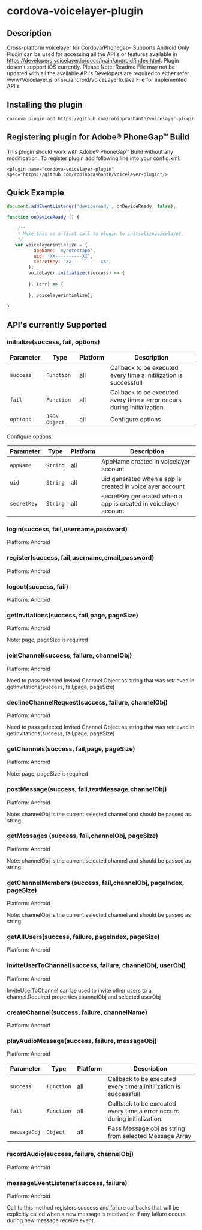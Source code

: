 # cordova-voicelayer-plugin

## Description

Cross-platform voicelayer for Cordova/Phonegap- Supports Android Only
Plugin can be used for accessing all the API's or features available in https://developers.voicelayer.io/docs/main/android/index.html.
Plugin dosen't support iOS currently. 
Please Note: Readme File may not be updated with all the available API's.Developers are required to either refer www/Voicelayer.js or src/android/VoiceLayerIo.java File for implemented API's

## Installing the plugin
```
cordova plugin add https://github.com/robinprashanth/voicelayer-plugin
```

## Registering plugin for Adobe® PhoneGap™ Build

This plugin should work with Adobe® PhoneGap™ Build without any modification.
To register plugin add following line into your config.xml:

```
<plugin name="cordova-voicelayer-plugin" spec="https://github.com/robinprashanth/voicelayer-plugin"/>
```

## Quick Example

```javascript
document.addEventListener('deviceready', onDeviceReady, false);

function onDeviceReady () {

    /**
    * Make this as a first call to plugin to initializevoicelayer.
    */
   var voicelayerintialize = {
          appName: 'myrotestapp',
          uid: 'XX----------XX',
          secretKey: 'XX-----------XX',
        };
        voiceLayer.initialize((success) => {
         
        }, (err) => {
         
        }, voicelayerintialize);

}
```

## API's currently Supported
### initialize(success, fail, options)

| Parameter | Type          | Platform | Description                                                                     |
|-----------|---------------|----------|---------------------------------------------------------------------------------|
| `success` | `Function`    | all      | Callback to be executed every time a initilization is successfull  |
| `fail`    | `Function`    | all      | Callback to be executed every time a  error occurs during initialization.|
| `options` | `JSON Object` | all      | Configure options|

Configure options:

| Parameter                 | Type              | Platform     | Description                                                                                                                                                                                                                                                                                                                                        |
|---------------------------|-------------------|--------------|----------------------------------------------------------------------------------------------------------------------------------------------------------------------------------------------------------------------------------------------------------------------------------------------------------------------------------------------------|
| `appName`         | `String`          | all          | AppName created in voicelayer account |   
| `uid`         | `String`          | all          | uid generated when a app is created in voicelayer account |  
| `secretKey`         | `String`          | all          | secretKey generated when a app is created in voicelayer account |      


### login(success, fail,username,password)
Platform: Android

### register(success, fail,username,email,password)
Platform: Android

### logout(success, fail)
Platform: Android

### getInvitations(success, fail,page, pageSize)
Platform: Android

Note: page, pageSize is required 

### joinChannel(success, failure, channelObj)
Platform: Android

Need to pass selected Invited Channel Object as string that was retrieved in getInvitations(success, fail,page, pageSize)

### declineChannelRequest(success, failure, channelObj)
Platform: Android

Need to pass selected Invited Channel Object as string that was retrieved in getInvitations(success, fail,page, pageSize)

### getChannels(success, fail,page, pageSize)
Platform: Android

Note: page, pageSize is required 

### postMessage(success, fail,textMessage,channelObj)
Platform: Android

Note: channelObj is the current selected channel and should be passed as string.

### getMessages (success, fail,channelObj, pageSize)
Platform: Android

Note: channelObj is the current selected channel and should be passed as string.

### getChannelMembers (success, fail,channelObj, pageIndex, pageSize)
Platform: Android

Note: channelObj is the current selected channel and should be passed as string.

### getAllUsers(success, failure, pageIndex, pageSize)
Platform: Android

### inviteUserToChannel(success, failure, channelObj, userObj)
Platform: Android

InviteUserToChannel can be used to invite other users to a channel.Required properties channelObj and selected userObj

### createChannel(success, failure, channelName)
Platform: Android

### playAudioMessage(success, failure, messageObj)
Platform: Android

| Parameter | Type          | Platform | Description                                                                     |
|-----------|---------------|----------|---------------------------------------------------------------------------------|
| `success` | `Function`    | all      | Callback to be executed every time a initilization is successfull  |
| `fail`    | `Function`    | all      | Callback to be executed every time a  error occurs during initialization.|
| `messageObj` | `Object` | all      | Pass Message obj as string from selected Message Array|

### recordAudio(success, failure, channelObj)
Platform: Android

### messageEventListener(success, failure)
Platform: Android

Call to this method registers success and failure callbacks that will be explicitly called when a new message is received or if any failure occurs during new message receive event.